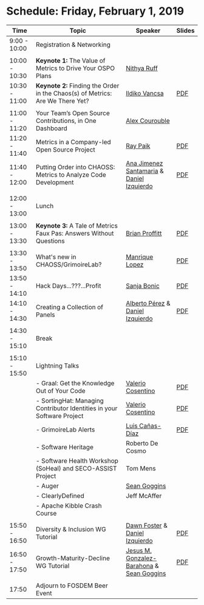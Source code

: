 # Schedule: Friday, February 1, 2019

| Time | Topic | Speaker | Slides |
|---|---|---|---|
| 9:00 - 10:00 | Registration & Networking |   |   |
|   |   |   |   |
| 10:00 - 10:30 | **Keynote 1:** The Value of Metrics to Drive Your OSPO Plans  | [Nithya Ruff](#user-content-nithya-ruff) |   |
| 10:30 - 11:00 | **Keynote 2:** Finding the Order in the Chaos(s) of Metrics: Are We There Yet? | [Ildiko Vancsa](#user-content-ildiko-vancsa) | [PDF](https://chaoss.github.io/website/CHAOSScon/2019EU/slides/Finding-Order-in-the-Chaoss-of-Metrics.pdf) |
|   |   |   |   |
| 11:00 - 11:20 | Your Team’s Open Source Contributions, in One Dashboard | [Alex Courouble](#user-content-alex-courouble) |   |
| 11:20 - 11:40 | Metrics in a Company-led Open Source Project | [Ray Paik](#user-content-ray-paik) | [PDF](https://chaoss.github.io/website/CHAOSScon/2019EU/slides/Metrics-Company-Led-OSS-Project.pdf) |
| 11:40 - 12:00 | Putting Order into CHAOSS: Metrics to Analyze Code Development | [Ana Jimenez Santamaria](#user-content-ana-jimenez-santamaria) & [Daniel Izquierdo](#user-content-daniel-izquierdo) | [PDF](https://chaoss.github.io/website/CHAOSScon/2019EU/slides/Putting-Order-into-CHAOSS.pdf) |
|   |   |   |   |
| 12:00 - 13:00 | Lunch |   |   |
|   |   |   |   |
| 13:00 - 13:30 | **Keynote 3:** A Tale of Metrics Faux Pas: Answers Without Questions | [Brian Proffitt](#user-content-brian-proffitt) |  [PDF](https://chaoss.github.io/website/CHAOSScon/2019EU/slides/Tale-of-Metrics-Faux-Pas.pdf) |
|   |   |   |   |
| 13:30 - 13:50 | What's new in CHAOSS/GrimoireLab? | [Manrique Lopez](#user-content-manrique-lopez) | [PDF](https://chaoss.github.io/website/CHAOSScon/2019EU/slides/Whats-new-in-CHAOSS_GrimoireLab.pdf) |
| 13:50 - 14:10 | Hack Days...???...Profit | [Sanja Bonic](#user-content-sanja-bonic) | [PDF](https://chaoss.github.io/website/CHAOSScon/2019EU/slides/HackDays-Profit.pdf) |
| 14:10 - 14:30 | Creating a Collection of Panels | [Alberto Pérez](#user-content-alberto-perez) & [Daniel Izquierdo](#user-content-daniel-izquierdo) | [PDF](https://chaoss.github.io/website/CHAOSScon/2019EU/slides/Creating-a-Collection-of-Panels.pdf) |
|   |   |   |   |
| 14:30 - 15:10 | Break |   |   |
|   |   |   |   |
| 15:10 - 15:50 | Lightning Talks |   |   |
|   | - Graal: Get the Knowledge Out of Your Code | [Valerio Cosentino](#user-content-valerio-cosentino) | [PDF](https://chaoss.github.io/website/CHAOSScon/2019EU/slides/graal.pdf) |
|   | - SortingHat: Managing Contributor Identities in your Software Project | [Valerio Cosentino](#user-content-valerio-cosentino) | [PDF](https://chaoss.github.io/website/CHAOSScon/2019EU/slides/SortingHat.pdf) |
|   | - GrimoireLab Alerts | [Luis Cañas-Díaz](#user-content-luis-canas-diaz) | [PDF](https://chaoss.github.io/website/CHAOSScon/2019EU/slides/GrimoireLab-Alerts.pdf) |
|   | - Software Heritage | Roberto De Cosmo |   |
|   | - Software Health Workshop (SoHeal) and SECO-ASSIST Project | Tom Mens |   |
|   | - Auger | [Sean Goggins](#user-content-sean-goggins)|   |
|   | - ClearlyDefined | Jeff McAffer |   |
|   | - Apache Kibble Crash Course |  |   |
|   |   |   |   |
| 15:50 - 16:50 | Diversity & Inclusion WG Tutorial | [Dawn Foster](#user-content-dawn-foster) & [Daniel Izquierdo](#user-content-daniel-izquierdo)  | [PDF](https://chaoss.github.io/website/CHAOSScon/2019EU/slides/DI-tutorial.pdf) |
| 16:50 - 17:50 | Growth-Maturity-Decline WG Tutorial | [Jesus M. Gonzalez-Barahona](#user-content-jesus-m-gonzalez-barahona) & [Sean Goggins](#user-content-sean-goggins) | [PDF](https://chaoss.github.io/website/CHAOSScon/2019EU/slides/GMD-tutorial.pdf) |
|   |   |   |   |
| 17:50 | Adjourn to FOSDEM Beer Event |   |   |

